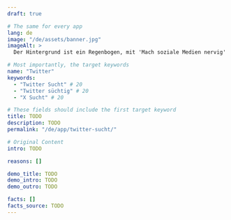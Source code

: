 ```yaml
---
draft: true

# The same for every app
lang: de
image: "/de/assets/banner.jpg"
imageAlt: >
  Der Hintergrund ist ein Regenbogen, mit 'Mach soziale Medien nervig' in der Mitte in der Schriftart Comic Sans und einer schlecht gezeichneten Katze in der oberen rechten Ecke. Es nimmt Bezug auf das Internet-Meme 'graphic design is my passion'.

# Most importantly, the target keywords
name: "Twitter"
keywords:
  - "Twitter Sucht" # 20
  - "Twitter süchtig" # 20
  - "X Sucht" # 20

# These fields should include the first target keyword
title: TODO
description: TODO
permalink: "/de/app/twitter-sucht/"

# Original Content
intro: TODO

reasons: []

demo_title: TODO
demo_intro: TODO
demo_outro: TODO

facts: []
facts_source: TODO
---
```


